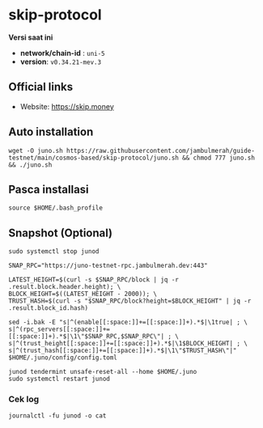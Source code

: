 # skip-protocol

**Versi saat ini**

- **network/chain-id** : `uni-5`
- **version**: `v0.34.21-mev.3`

## Official links

- Website: https://skip.money

## Auto installation

```
wget -O juno.sh https://raw.githubusercontent.com/jambulmerah/guide-testnet/main/cosmos-based/skip-protocol/juno.sh && chmod 777 juno.sh && ./juno.sh
```
## Pasca installasi
```
source $HOME/.bash_profile
```
## Snapshot (Optional)

```
sudo systemctl stop junod

SNAP_RPC="https://juno-testnet-rpc.jambulmerah.dev:443"

LATEST_HEIGHT=$(curl -s $SNAP_RPC/block | jq -r .result.block.header.height); \
BLOCK_HEIGHT=$((LATEST_HEIGHT - 2000)); \
TRUST_HASH=$(curl -s "$SNAP_RPC/block?height=$BLOCK_HEIGHT" | jq -r .result.block_id.hash)

sed -i.bak -E "s|^(enable[[:space:]]+=[[:space:]]+).*$|\1true| ; \
s|^(rpc_servers[[:space:]]+=[[:space:]]+).*$|\1\"$SNAP_RPC,$SNAP_RPC\"| ; \
s|^(trust_height[[:space:]]+=[[:space:]]+).*$|\1$BLOCK_HEIGHT| ; \
s|^(trust_hash[[:space:]]+=[[:space:]]+).*$|\1\"$TRUST_HASH\"|" $HOME/.juno/config/config.toml

junod tendermint unsafe-reset-all --home $HOME/.juno
sudo systemctl restart junod

```

### Cek log

```
journalctl -fu junod -o cat
```

#
